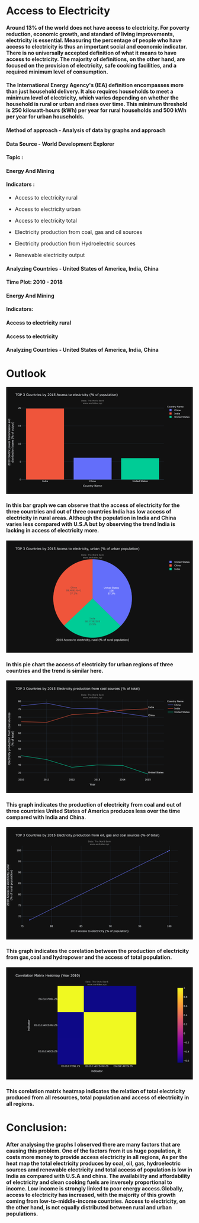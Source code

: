 #  Access to Electricity
#### Around 13% of the world does not have access to electricity. For poverty reduction, economic growth, and standard of living improvements, electricity is essential. Measuring the percentage of people who have access to electricity is thus an important social and economic indicator. There is no universally accepted definition of what it means to have access to electricity. The majority of definitions, on the other hand, are focused on the provision of electricity, safe cooking facilities, and a required minimum level of consumption. 

#### The International Energy Agency's (IEA) definition encompasses more than just household delivery. It also requires households to meet a minimum level of electricity, which varies depending on whether the household is rural or urban and rises over time. This minimum threshold is 250 kilowatt-hours (kWh) per year for rural households and 500 kWh per year for urban households.
#### Method of approach - Analysis of data by graphs and approach 
#### Data Source - World Development Explorer

#### Topic :
#### Energy And Mining
#### Indicators :
*  Access to electricity rural

*  Access to electricity urban

*  Access  to electricity total

*  Electricity production from coal, gas and oil sources

*  Electricity production from Hydroelectric sources

*  Renewable electricity output

#### Analyzing Countries - United States of America, India, China

#### Time Plot: 2010 - 2018
#### Energy And Mining
#### Indicators:
#### Access to electricity rural
#### Access to electricity 
#### Analyzing Countries - United States of America, India, China


# Outlook
![](newplot.png)
#### In this bar graph we can observe that the access of electricity for the three countries and out of three countries India has low access of electricity in rural areas. Although the population in India and China varies less compared with U.S.A but by observing the trend India is lacking in access of electricity more.
![](Urban.png)
#### In this pie chart the access of electricity for urban regions of three countries and the trend is similar here.

![](coal.png)
#### This graph indicates the production of electricity from coal and out of three countries United States of America produces less over the time compared with India and China.

![](Access.png)
#### This graph indicates the corelation between the production of electricity from gas,coal and hydropower and the access of total population.

![](usage.png)
#### This corelation matrix heatmap indicates the relation of total electricity produced from all resources, total population and access of electricity in all regions.

# Conclusion:
#### After analysing the graphs I observed there are many factors that are causing this problem. One of the factors from it us huge population, it costs more money to provide access electricity in all regions, As per the heat map the total electricity produces by coal, oil, gas, hydroelectric sources amd renewable electricity and total access of population is low in India as compared with U.S.A and china. The availability and affordability of electricity and clean cooking fuels are inversely proportional to income. Low income is strongly linked to poor energy access.Globally, access to electricity has increased, with the majority of this growth coming from low-to-middle-income countries. Access to electricity, on the other hand, is not equally distributed between rural and urban populations.
